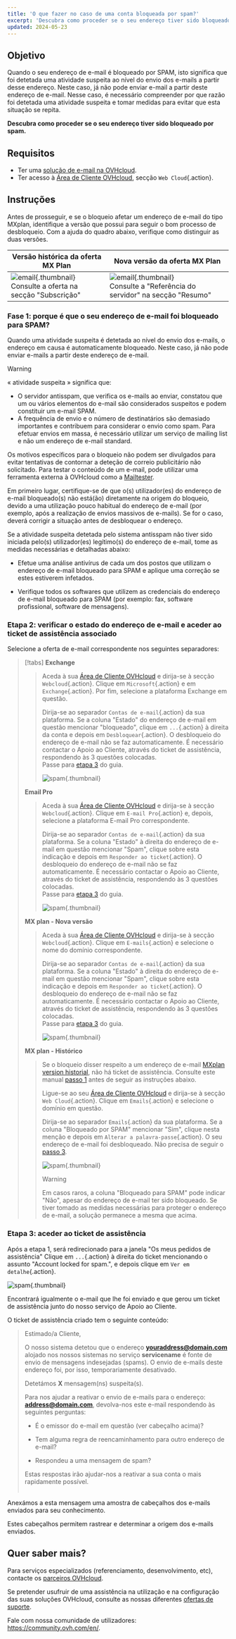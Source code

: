 ```yaml
---
title: 'O que fazer no caso de uma conta bloqueada por spam?'
excerpt: 'Descubra como proceder se o seu endereço tiver sido bloqueado por spam'
updated: 2024-05-23
---
```


## Objetivo

Quando o seu endereço de e-mail é bloqueado por SPAM, isto significa que foi detetada uma atividade suspeita ao nível do envio dos e-mails a partir desse endereço. Neste caso, já não pode enviar e-mail a partir deste endereço de e-mail. Nesse caso, é necessário compreender por que razão foi detetada uma atividade suspeita e tomar medidas para evitar que esta situação se repita.

**Descubra como proceder se o seu endereço tiver sido bloqueado por spam.**

## Requisitos

- Ter uma [solução de e-mail na OVHcloud](/links/web/emails).
- Ter acesso à [Área de Cliente OVHcloud](/links/manager), secção `Web Cloud`{.action}.

## Instruções <a name="instructions"></a>

Antes de prosseguir, e se o bloqueio afetar um endereço de e-mail do tipo MXplan, identifique a versão que possui para seguir o bom processo de desbloqueio. Com a ajuda do quadro abaixo, verifique como distinguir as duas versões.

|Versão histórica da oferta MX Plan|Nova versão da oferta MX Plan|
|---|---|
|![email](images/mxplan-starter-legacy-step1.png){.thumbnail}<br> Consulte a oferta na secção "Subscrição"|![email](images/mxplan-starter-new-step1.png){.thumbnail}<br>Consulte a "Referência do servidor" na secção "Resumo"|

### Fase 1: porque é que o seu endereço de e-mail foi bloqueado para SPAM? <a name="step1"></a>

Quando uma atividade suspeita é detetada ao nível do envio dos e-mails, o endereço em causa é automaticamente bloqueado. Neste caso, já não pode enviar e-mails a partir deste endereço de e-mail.

> [!warning]
>
> « atividade suspeita » significa que:
>
> - O servidor antisspam, que verifica os e-mails ao enviar, constatou que um ou vários elementos do e-mail são considerados suspeitos e podem constituir um e-mail SPAM.
> - A frequência de envio e o número de destinatários são demasiado importantes e contribuem para considerar o envio como spam. Para efetuar envios em massa, é necessário utilizar um serviço de mailing list e não um endereço de e-mail standard.
>
> Os motivos específicos para o bloqueio não podem ser divulgados para evitar tentativas de contornar a deteção de correio publicitário não solicitado. Para testar o conteúdo de um e-mail, pode utilizar uma ferramenta externa à OVHcloud como a [Mailtester](https://www.mail-tester.com/).
>

Em primeiro lugar, certifique-se de que o(s) utilizador(es) do endereço de e-mail bloqueado(s) não está(ão) diretamente na origem do bloqueio, devido a uma utilização pouco habitual do endereço de e-mail (por exemplo, após a realização de envios massivos de e-mails). Se for o caso, deverá corrigir a situação antes de desbloquear o endereço.

Se a atividade suspeita detetada pelo sistema antisspam não tiver sido iniciada pelo(s) utilizador(es) legítimo(s) do endereço de e-mail, tome as medidas necessárias e detalhadas abaixo:

- Efetue uma análise antivírus de cada um dos postos que utilizam o endereço de e-mail bloqueado para SPAM e aplique uma correção se estes estiverem infetados.

- Verifique todos os softwares que utilizem as credenciais do endereço de e-mail bloqueado para SPAM (por exemplo: fax, software profissional, software de mensagens).

### Etapa 2: verificar o estado do endereço de e-mail e aceder ao ticket de assistência associado <a name="step2"></a>

Selecione a oferta de e-mail correspondente nos seguintes separadores:

> [!tabs]
> **Exchange**
>>
>> Aceda à sua [Área de Cliente OVHcloud](/links/manager) e dirija-se à secção `Webcloud`{.action}. Clique em `Microsoft`{.action} e em `Exchange`{.action}. Por fim, selecione a plataforma Exchange em questão.
>>
>> Dirija-se ao separador `Contas de e-mail`{.action} da sua plataforma. Se a coluna "Estado" do endereço de e-mail em questão mencionar "bloqueado", clique em `...`{.action} à direita da conta e depois em `Desbloquear`{.action}. O desbloqueio do endereço de e-mail não se faz automaticamente. É necessário contactar o Apoio ao Cliente, através do ticket de assistência, respondendo às 3 questões colocadas.<br>
>> Passe para [etapa 3](#step3) do guia.
>>
>> ![spam](images/blocked-for-SPAM-01-01.png){.thumbnail}
>>
> **Email Pro**
>>
>> Aceda à sua [Área de Cliente OVHcloud](/links/manager) e dirija-se à secção `Webcloud`{.action}. Clique em `E-mail Pro`{.action} e, depois, selecione a plataforma E-mail Pro correspondente.
>>
>> Dirija-se ao separador `Contas de e-mail`{.action} da sua plataforma. Se a coluna "Estado" à direita do endereço de e-mail em questão mencionar "Spam", clique sobre esta indicação e depois em `Responder ao ticket`{.action}. O desbloqueio do endereço de e-mail não se faz automaticamente. É necessário contactar o Apoio ao Cliente, através do ticket de assistência, respondendo às 3 questões colocadas.<br>
>> Passe para [etapa 3](#step3) do guia.
>>
>> ![spam](images/blocked-for-SPAM-01-02.png){.thumbnail}
>>
> **MX plan - Nova versão**
>>
>> Aceda à sua [Área de Cliente OVHcloud](/links/manager) e dirija-se à secção `Webcloud`{.action}. Clique em `E-mails`{.action} e selecione o nome do domínio correspondente.
>>
>> Dirija-se ao separador `Contas de e-mail`{.action} da sua plataforma. Se a coluna "Estado" à direita do endereço de e-mail em questão mencionar "Spam", clique sobre esta indicação e depois em `Responder ao ticket`{.action}. O desbloqueio do endereço de e-mail não se faz automaticamente. É necessário contactar o Apoio ao Cliente, através do ticket de assistência, respondendo às 3 questões colocadas.<br>
>> Passe para [etapa 3](#step3) do guia.
>>
>> ![spam](images/blocked-for-SPAM-01-03.png){.thumbnail}
>>
> **MX plan - Histórico**
>>
>> Se o bloqueio disser respeito a um endereço de e-mail [MXplan version historial](#instructions), não há ticket de assistência. Consulte este manual [passo 1](#step1) antes de seguir as instruções abaixo.
>>
>> Ligue-se ao seu [Área de Cliente OVHcloud](/links/manager) e dirija-se à secção `Web Cloud`{.action}. Clique em `Emails`{.action} e selecione o domínio em questão.
>>
>> Dirija-se ao separador `Emails`{.action} da sua plataforma. Se a coluna "Bloqueado por SPAM" mencionar "Sim", clique nesta menção e depois em `Alterar a palavra-passe`{.action}. O seu endereço de e-mail foi desbloqueado. Não precisa de seguir o [passo 3](#step3).
>>
>> ![spam](images/blocked-for-SPAM-01-04.png){.thumbnail}
>>
>> > [!warning]
>> >
>> > Em casos raros, a coluna "Bloqueado para SPAM" pode indicar "Não", apesar do endereço de e-mail ter sido bloqueado. Se tiver tomado as medidas necessárias para proteger o endereço de e-mail, a solução permanece a mesma que acima.

### Etapa 3: aceder ao ticket de assistência <a name="step3"></a>

Após a etapa 1, será redirecionado para a janela "Os meus pedidos de assistência" Clique em `...`{.action} à direita do ticket mencionando o assunto "Account locked for spam.", e depois clique em `Ver em detalhe`{.action}.

![spam](images/blocked-for-SPAM-02.png){.thumbnail}

Encontrará igualmente o e-mail que lhe foi enviado e que gerou um ticket de assistência junto do nosso serviço de Apoio ao Cliente.

O ticket de assistência criado tem o seguinte conteúdo:

>
> Estimado/a Cliente,
>
> O nosso sistema detetou que o endereço **youraddress@domain.com** alojado nos nossos sistemas no serviço **servicename** é fonte de envio de mensagens indesejadas (spams).
> O envio de e-mails deste endereço foi, por isso, temporariamente desativado.
>
> Detetámos **X** mensagem(ns) suspeita(s).
>
> Para nos ajudar a reativar o envio de e-mails para o endereço: **address@domain.com**,
> devolva-nos este e-mail respondendo às seguintes perguntas:
>
> - É o emissor do e-mail em questão (ver cabeçalho acima)?
>
> - Tem alguma regra de reencaminhamento para outro endereço de e-mail?
>
> - Respondeu a uma mensagem de spam?
>
> Estas respostas irão ajudar-nos a reativar a sua conta o mais rapidamente possível.
> <br>
> <br>
>

Anexámos a esta mensagem uma amostra de cabeçalhos dos e-mails enviados para seu conhecimento.

Estes cabeçalhos permitem rastrear e determinar a origem dos e-mails enviados.

## Quer saber mais? <a name="go-further"></a>

Para serviços especializados (referenciamento, desenvolvimento, etc), contacte os [parceiros OVHcloud](https://partner.ovhcloud.com/pt/directory/).

Se pretender usufruir de uma assistência na utilização e na configuração das suas soluções OVHcloud, consulte as nossas diferentes [ofertas de suporte](/links/support).

Fale com nossa comunidade de utilizadores: <https://community.ovh.com/en/>.
